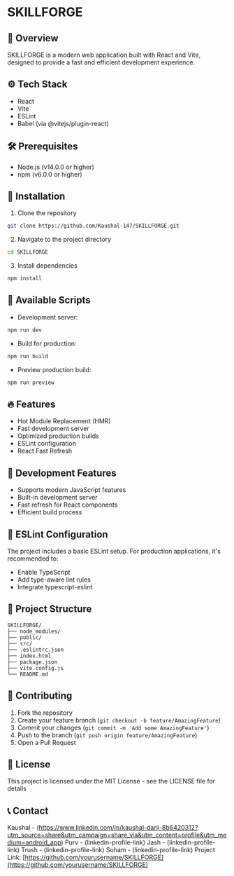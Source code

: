 # SKILLFORGE

## 🚀 Overview
SKILLFORGE is a modern web application built with React and Vite, designed to provide a fast and efficient development experience.

## ⚙️ Tech Stack
- React
- Vite
- ESLint
- Babel (via @vitejs/plugin-react)

## 🛠️ Prerequisites
- Node.js (v14.0.0 or higher)
- npm (v6.0.0 or higher)

## 🔧 Installation

1. Clone the repository
```bash
git clone https://github.com/Kaushal-147/SKILLFORGE.git
```

2. Navigate to the project directory
```bash
cd SKILLFORGE
```

3. Install dependencies
```bash
npm install
```

## 📜 Available Scripts

- Development server:
```bash
npm run dev
```

- Build for production:
```bash
npm run build
```

- Preview production build:
```bash
npm run preview
```

## 🔥 Features
- Hot Module Replacement (HMR)
- Fast development server
- Optimized production builds
- ESLint configuration
- React Fast Refresh

## 🔌 Development Features
- Supports modern JavaScript features
- Built-in development server
- Fast refresh for React components
- Efficient build process

## 📝 ESLint Configuration
The project includes a basic ESLint setup. For production applications, it's recommended to:
- Enable TypeScript
- Add type-aware lint rules
- Integrate typescript-eslint

## 🔨 Project Structure
```
SKILLFORGE/
├── node_modules/
├── public/
├── src/
├── .eslintrc.json
├── index.html
├── package.json
├── vite.config.js
└── README.md
```

## 🤝 Contributing
1. Fork the repository
2. Create your feature branch (`git checkout -b feature/AmazingFeature`)
3. Commit your changes (`git commit -m 'Add some AmazingFeature'`)
4. Push to the branch (`git push origin feature/AmazingFeature`)
5. Open a Pull Request

## 📄 License
This project is licensed under the MIT License - see the LICENSE file for details

## 📞 Contact
Kaushal - (https://www.linkedin.com/in/kaushal-darji-8b6420312?utm_source=share&utm_campaign=share_via&utm_content=profile&utm_medium=android_app)
Purv - (linkedin-profile-link)
Jash - (linkedin-profile-link)
Trush - (linkedin-profile-link)
Soham - (linkedin-profile-link)
Project Link: [https://github.com/yourusername/SKILLFORGE](https://github.com/yourusername/SKILLFORGE)
